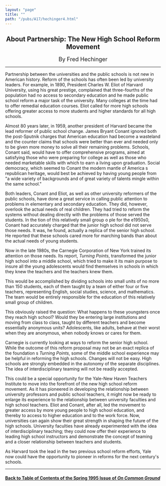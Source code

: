 ```yaml
---
layout: "page"
title: ""
path: "/pubs/A17/hechinger4.html"
---
```

<main>
<center><h2>
About Partnership: The New High School Reform Movement</h2>
<p><font size="+1">By Fred Hechinger</font>
</p></center><hr/>
Partnership between the universities and the public schools is not new in
American history. Reform of the schools has often been led by university
leaders. For example, in 1890, President Charles W. Eliot of Harvard
University, using his great prestige, complained that three-fourths of the
population had no access to secondary education and he made public school
reform a major task of the university. Many colleges at the time had to
offer remedial education courses. Eliot called for more high schools
offering greater access to more students and higher standards for all high
schools.
<p>
Almost 80 years later, in 1959, another president of Harvard became the
lead reformer of public school change. James Bryant Conant ignored both
the post-Sputnik charges that American education had become a wasteland
and the counter claims that schools were better than ever and needed only
to be given more money to solve all their remaining problems. Schools,
Conant said, would have to offer comprehensive programs, aimed at
satisfying those who were preparing for college as well as those who
needed  marketable skills  with which to earn a living upon graduation.
Social democracy, which seemed to Conant the modern mantle of America s
republican heritage, would best be achieved by having young people from "a
wide variety of backgrounds and of great variety of talents mingle within
the same school."
</p><p>
Both leaders, Conant and Eliot, as well as other university reformers of
the public schools, have done a great service in calling public attention
to problems in elementary and secondary education. They did, however,
overlook the actual needs of real children. They had tried to reform the
systems without dealing directly with the problems of those served   the
students. In the   tion of this relatively small group o ple for the e1950s0, Conant had accurately charged that the junior high
school did not serve those needs. It was, he found, actually a replica of
the senior high school. He reported that these schools cared more for
marching bands than about the actual needs of young students.
</p><p>
Now in the late 1980s, the Carnegie Corporation of New York trained its
attention on those needs. Its report, <i>Turning Points</i>, transformed
the
junior high school into a middle school, which tried to make it its main
purpose to insure all the young adolescents would find themselves in
schools in which they knew the teachers and the teachers knew them.
</p><p>
This would be accomplished by dividing schools into small units of no more
than 150 students, each of them taught by a team of either four or five
teachers, representing English, social studies, science, and mathematics.
The team would be entirely responsible for the education of this
relatively small group of children.
</p><p>
This obviously raised the question: What happens to these youngsters once
they reach high school? Would they be entering large institutions and
moving from class to class, taught by different teachers and become
essentially anonymous units? Adolescents, like adults, behave at their
worst when they are anonymous, when nobody knows or cares for them.
</p><p>
Carnegie is currently looking at ways to reform the senior high school.
While the outcome of this reform proposal may not be an exact replica of
the foundation s <i>Turning Points</i>, some of the middle school
experience may be helpful in reforming the high schools. Changes will not
be easy. High schools are strongly embedded in the autonomy of the
separate disciplines. The idea of interdisciplinary teaming will not be
readily accepted.
</p><p>
This could be a special opportunity for the Yale-New Haven Teachers
Institute to move into the forefront of the new high school reform
movement. As it has pioneered in developing the relationship between
university professors and public school teachers, it might now be ready to
enlarge its experience to the relationship between university faculties
and high school teachers. Eliot and Conant, after all, led the movement to
greater access by more young people to high school education, and thereby
to access to higher education and to the work force. Now, universities can
again show their great strength in shaping the future of the high schools.
University faculties have already experimented with the idea of
interdisciplinary teaching; they could now offer their experience to
leading high school instructors and demonstrate the concept of teaming and
a closer relationship between teachers and students.
</p><p>
As Harvard took the lead in the two previous school reform efforts, Yale
now could have the opportunity to pioneer in reforms for the next
century's schools.
</p><hr/>
<h4><a href=".\">Back to
Table of Contents of the Spring 1995 Issue of <i>On Common
Ground</i></a>
</h4>
</main>